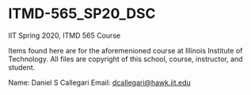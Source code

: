 # ITMD-565_SP20_DSC
IIT Spring 2020, ITMD 565 Course

Items found here are for the aforemenioned course at Illinois Institute of Technology.
All files are copyright of this school, course, instructor, and student.

Name: Daniel S Callegari
Email: dcallegari@hawk.iit.edu
